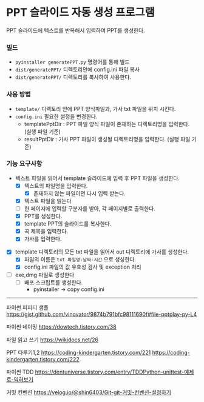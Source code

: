 # PPT 슬라이드 자동 생성 프로그램
PPT 슬라이드에 텍스트를 반복해서 입력하여 PPT를 생성한다.

### 빌드
- `pyinstaller generatePPT.py` 명령어를 통해 빌드
- `dist/generatePPT/` 디렉토리안에 config.ini 파일 복사
- `dist/generatePPT/` 디렉토리를 복사하여 사용한다.

### 사용 방법
- `template/` 디렉토리 안에 PPT 양식파일과, 가사 txt 파일을 위치 시킨다. 
- `config.ini` 필요한 설정을 변경한다.
  - templatePptDir : PPT 파일 양식 파일이 존재하는 디렉토리명을 입력한다. (실행 파일 기준) 
  - resultPptDir : 가사 PPT 파일이 생성될 디렉토리명을 입력한다. (실행 파일 기준)

### 기능 요구사항
- 텍스트 파일을 읽어서 template 슬라이드에 입력 후 PPT 파일을 생성한다.
  - [x] 텍스트의 파일명을 입력한다.
    - [x] 존재하지 않는 파일이면 다시 입력 받는다.
  - [x] 텍스트 파일을 읽는다
  - [ ] 한 페이지에 입력할 구분자를 받아, 각 페이지별로 출력한다.
  - [x] PPT를 생성한다.
  - [x] template PPT의 슬라이드를 복사한다.
  - [x] 곡 제목을 입력한다.
  - [x] 가사를 입력한다.
- [x] template 디렉토리의 모든 txt 파일을 읽어서 out 디렉토리에 가사를 생성한다.
  - [x] 파일의 이름은 `txt 파일명-날짜-시간` 으로 생성한다.
  - [x] config.ini 파일의 값 유효성 검사 및 exception 처리
- [ ] exe,dmg 파일로 생성한다
  - [ ] 배포 스크립트를 생성한다.
    - pyinstaller -> copy config.ini

---

파이썬 피피티 샘플
https://gist.github.com/vinovator/9874b791bfc98111690f#file-pptplay-py-L4


파이썬 네이밍
https://dowtech.tistory.com/38


파일 읽고 쓰기
https://wikidocs.net/26


PPT 다루기1,2
https://coding-kindergarten.tistory.com/221
https://coding-kindergarten.tistory.com/222


파이썬 TDD
https://dentuniverse.tistory.com/entry/TDDPython-unittest-예제로-익혀보기


커밋 컨벤션
https://velog.io/@shin6403/Git-git-커밋-컨벤션-설정하기